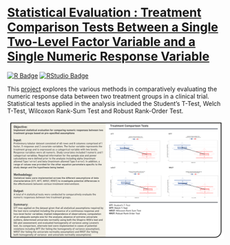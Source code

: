 # [Statistical Evaluation : Treatment Comparison Tests Between a Single Two-Level Factor Variable and a Single Numeric Response Variable](https://johnpaulinepineda.github.io/Portfolio_Project_3/)

[<img src="https://img.shields.io/badge/R-blue?logoColor=blue&labelColor=white&style=for-the-badge" alt="R Badge"/>](https://www.r-project.org/) [<img src="https://img.shields.io/badge/RStudio-blue?logoColor=blue&labelColor=white&style=for-the-badge" alt="RStudio Badge"/>](https://posit.co/downloads/)

This [project](https://johnpaulinepineda.github.io/Portfolio_Project_3/) explores the various methods in comparatively evaluating the numeric response data between two treatment groups in a clinical trial. Statistical tests applied in the analysis included the Student’s T-Test, Welch T-Test, Wilcoxon Rank-Sum Test and Robust Rank-Order Test.

<img src="images/Project3_Summary.png?raw=true"/>
